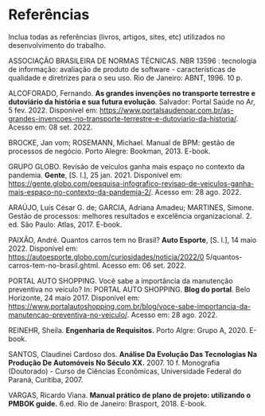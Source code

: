 # Referências

Inclua todas as referências (livros, artigos, sites, etc) utilizados no desenvolvimento do trabalho.

ASSOCIAÇÃO BRASILEIRA DE NORMAS TÉCNICAS. NBR 13596 : tecnologia de informação: avaliação de produto de software - características de qualidade e diretrizes para o seu uso. Rio de Janeiro: ABNT, 1996. 10 p.

ALCOFORADO, Fernando. **As grandes invenções no transporte terrestre e dutoviário da história e sua futura evolução**. Salvador: Portal Saúde no Ar, 5 fev. 2022. Disponível em: https://www.portalsaudenoar.com.br/as-grandes-invencoes-no-transporte-terrestre-e-dutoviario-da-historia/. Acesso em: 08 set. 2022.

BROCKE, Jan vom; ROSEMANN, Michael. Manual de BPM: gestão de processos de negócio. Porto Alegre: Bookman, 2013. E-book.

GRUPO GLOBO. Revisão de veículos ganha mais espaço no contexto da pandemia. **Gente**, [S. l.], 25 jan. 2021. Disponível em: https://gente.globo.com/pesquisa-infografico-revisao-de-veiculos-ganha-mais-espaco-no-contexto-da-pandemia-2/. Acesso em: 28 ago. 2022.

ARAÚJO, Luís César G. de; GARCIA, Adriana Amadeu; MARTINES, Simone. Gestão de processos: melhores resultados e excelência organizacional. 2. ed. São Paulo: Atlas, 2017. E-book. 

PAIXÃO, André. Quantos carros tem no Brasil? **Auto Esporte**, [S. l.], 14 maio 2022. Disponível em: https://autoesporte.globo.com/curiosidades/noticia/2022/0 5/quantos-carros-tem-no-brasil.ghtml. Acesso em: 06 set. 2022.

PORTAL AUTO SHOPPING. Você sabe a importância da manutenção preventiva no veículo? In:  PORTAL AUTO SHOPPING. **Blog do portal**. Belo Horizonte, 24 maio 2017. Disponível em: https://www.portalautoshopping.com.br/blog/voce-sabe-importancia-da-manutencao-preventiva-no-veiculo/. Acesso em: 28 ago. 2022.

REINEHR, Sheila. **Engenharia de Requisitos.** Porto Algre: Grupo A, 2020. E-book.

SANTOS, Claudinei Cardoso dos. **Análise Da Evolução Das Tecnologias Na Produção De Automóveis No Século XX.** 2007. 10 f. Monografia (Doutorado) - Curso de Ciências Econômicas, Universidade Federal do Paraná, Curitiba, 2007.

VARGAS, Ricardo Viana. **Manual prático de plano de projeto: utilizando o PMBOK guide.** 6.ed. Rio de Janeiro: Brasport, 2018. E-book.

